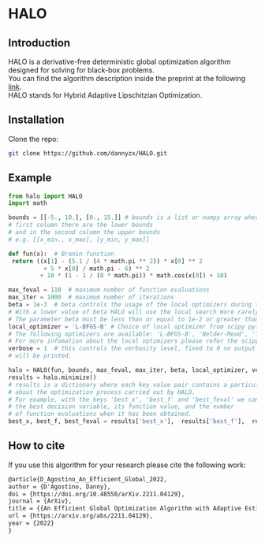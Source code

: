 # HALO
## Introduction
HALO is a derivative-free deterministic global optimization algorithm designed for solving for black-box problems.<br />
You can find the algorithm description inside the preprint at the following [link](https://arxiv.org/abs/2211.04129).<br />
HALO stands for Hybrid Adaptive Lipschitzian Optimization.
## Installation
Clone the repo:
   ```sh
   git clone https://github.com/dannyzx/HALO.git
   ```
## Example
   ```python
from halo import HALO
import math

bounds = [[-5., 10.], [0., 15.]] # bounds is a list or numpy array where in the
# first column there are the lower bounds
# and in the second column the upper bounds
# e.g. [[x_min., x_max], [y_min, y_max]]

def fun(x):  # Branin function
    return ((x[1] - (5.1 / (4 * math.pi ** 2)) * x[0] ** 2
             + 5 * x[0] / math.pi - 6) ** 2
            + 10 * (1 - 1 / (8 * math.pi)) * math.cos(x[0]) + 10)

max_feval = 110  # maximum number of function evaluations
max_iter = 1000  # maximum number of iterations
beta = 1e-3  # beta controls the usage of the local optimizers during the optimization process
# With a lower value of beta HALO will use the local search more rarely and viceversa.
# The parameter beta must be less than or equal to 1e-2 or greater than equal to 1e-4.
local_optimizer = 'L-BFGS-B' # Choice of local optimizer from scipy python library.
# The following optimizers are available: 'L-BFGS-B', 'Nelder-Mead', 'TNC' and 'Powell'.
# For more infomation about the local optimizers please refer the scipy documentation.
verbose = 1  # this controls the verbosity level, fixed to 0 no output of the optimization progress 
# will be printed.

halo = HALO(fun, bounds, max_feval, max_iter, beta, local_optimizer, verbose)
results = halo.minimize()
# results is a dictionary where each key value pair contains a particular information 
# about the optimization process carried out by HALO. 
# For example, with the keys 'best_x', 'best_f' and 'best_feval' we can access 
# the best decision variable, its function value, and the number 
# of function evaluations when it has been obtained.
best_x, best_f, best_feval = results['best_x'],  results['best_f'],  results['best_feval']
   ```

## How to cite
If you use this algorithm for your research please cite the following work:

```tex
@article{D_Agostino_An_Efficient_Global_2022,
author = {D'Agostino, Danny},
doi = {https://doi.org/10.48550/arXiv.2211.04129},
journal = {ArXiv},
title = {{An Efficient Global Optimization Algorithm with Adaptive Estimates of the Local Lipschitz Constants}},
url = {https://arxiv.org/abs/2211.04129},
year = {2022}
}
```
